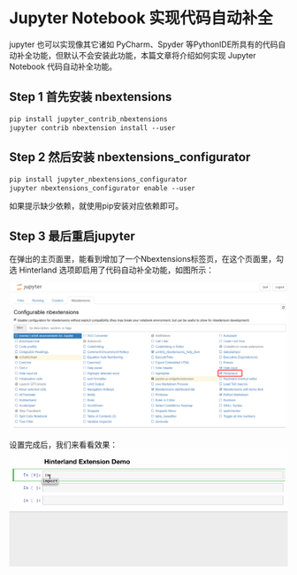 # Jupyter Notebook 实现代码自动补全

jupyter 也可以实现像其它诸如 PyCharm、Spyder 等PythonIDE所具有的代码自动补全功能，但默认不会安装此功能，本篇文章将介绍如何实现 Jupyter Notebook 代码自动补全功能。


## Step 1 首先安装 nbextensions

```
pip install jupyter_contrib_nbextensions
jupyter contrib nbextension install --user
```

## Step 2 然后安装 nbextensions_configurator
```
pip install jupyter_nbextensions_configurator
jupyter nbextensions_configurator enable --user
```

如果提示缺少依赖，就使用pip安装对应依赖即可。

## Step 3 最后重启jupyter

在弹出的主页面里，能看到增加了一个Nbextensions标签页，在这个页面里，勾选 Hinterland 选项即启用了代码自动补全功能，如图所示：

![](https://github.com/Hourout/Jupyter-Extra-Features/blob/master/image/代码自动补全.png)

设置完成后，我们来看看效果：
![](https://github.com/Hourout/Jupyter-Extra-Features/blob/master/image/代码自动补全.gif)
